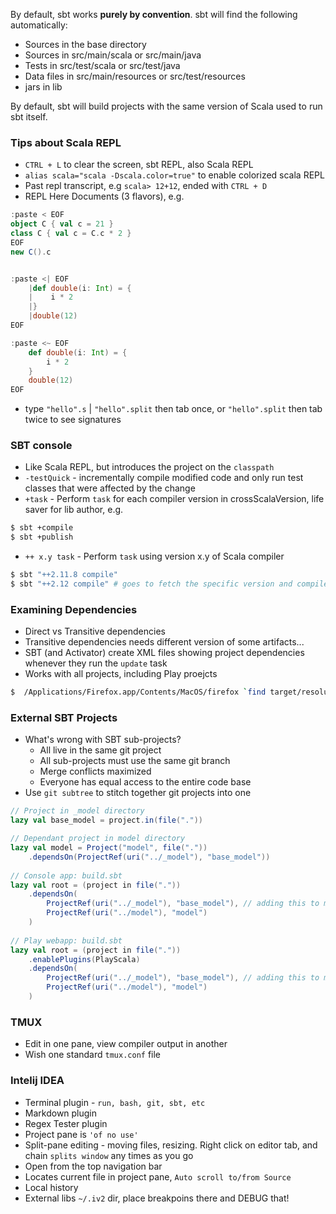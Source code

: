 By default, sbt works **purely by convention**. sbt will find the following automatically:

* Sources in the base directory
* Sources in src/main/scala or src/main/java
* Tests in src/test/scala or src/test/java
* Data files in src/main/resources or src/test/resources
* jars in lib

By default, sbt will build projects with the same version of Scala used to run sbt itself.




### Tips about Scala REPL
* `CTRL + L` to clear the screen, sbt REPL, also Scala REPL
* `alias scala="scala -Dscala.color=true"` to enable colorized scala REPL
* Past repl transcript, e.g `scala> 12+12`, ended with `CTRL + D`
* REPL Here Documents (3 flavors), e.g.

```scala
:paste < EOF
object C { val c = 21 }
class C { val c = C.c * 2 }
EOF
new C().c


:paste <| EOF
	|def double(i: Int) = {
	|	 i * 2
	|}
	|double(12)
EOF

:paste <~ EOF
	def double(i: Int) = {
		i * 2
	}
	double(12)
EOF	
```

* type `"hello".s` | `"hello".split` then tab once, or `"hello".split` then tab twice to see signatures



### SBT console

* Like Scala REPL, but introduces the project on the `classpath`
* `-testQuick` - incrementally compile modified code and only run test classes that were affected by the change
* `+task` - Perform `task` for each compiler version in crossScalaVersion, life saver for lib author, e.g.

```bash
$ sbt +compile
$ sbt +publish
```

* `++ x.y task` - Perform `task` using version x.y of Scala compiler

```bash
$ sbt "++2.11.8 compile"
$ sbt "++2.12 compile" # goes to fetch the specific version and compile against that
``` 



### Examining Dependencies

* Direct vs Transitive dependencies
* Transitive dependencies needs different version of some artifacts...
* SBT (and Activator) create XML files showing project dependencies whenever they run the `update`  task
* Works with all projects, including Play proejcts

```bash
$  /Applications/Firefox.app/Contents/MacOS/firefox `find target/resolution-cache/reports/ -name \*compile.xml | grep -v javadoc`

```


### External SBT Projects

* What's wrong with SBT sub-projects?
	* All live in the same git project
	* All sub-projects must use the same git branch
	* Merge conflicts maximized
	* Everyone has equal access to the entire code base
* Use `git subtree` to stitch together git projects into one

```scala
// Project in _model directory
lazy val base_model = project.in(file("."))

// Dependant project in model directory
lazy val model = Project("model", file("."))
	.dependsOn(ProjectRef(uri("../_model"), "base_model"))
	
// Console app: build.sbt
lazy val root = (project in file("."))
	.dependsOn(
		ProjectRef(uri("../_model"), "base_model"), // adding this to make IDEA happy
		ProjectRef(uri("../model"), "model")
	)
	
// Play webapp: build.sbt
lazy val root = (project in file("."))
	.enablePlugins(PlayScala)
	.dependsOn(
		ProjectRef(uri("../_model"), "base_model"), // adding this to make IDEA happy
		ProjectRef(uri("../model"), "model")
	)
```
	


### TMUX

* Edit in one pane, view compiler output in another
* Wish one standard `tmux.conf` file



### Intelij IDEA

* Terminal plugin - `run, bash, git, sbt, etc`
* Markdown plugin
* Regex Tester plugin
* Project pane is `'of no use'`
* Split-pane editing - moving files, resizing. Right click on editor tab, and chain `splits window` any times as you go
* Open from the top navigation bar
* Locates current file in project pane, `Auto scroll to/from Source`
* Local history
* External libs `~/.iv2` dir, place breakpoins there and DEBUG that!



